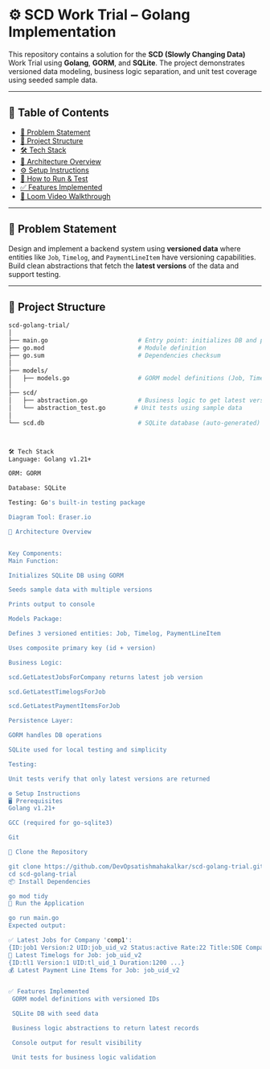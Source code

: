 # ⚙️ SCD Work Trial – Golang Implementation

This repository contains a solution for the **SCD (Slowly Changing Data)** Work Trial using **Golang**, **GORM**, and **SQLite**. The project demonstrates versioned data modeling, business logic separation, and unit test coverage using seeded sample data.

---

## 📌 Table of Contents

- [🧠 Problem Statement](#-problem-statement)
- [📂 Project Structure](#-project-structure)
- [🛠️ Tech Stack](#️-tech-stack)
- [🧱 Architecture Overview](#-architecture-overview)
- [⚙️ Setup Instructions](#️-setup-instructions)
- [🧪 How to Run & Test](#-how-to-run--test)
- [✅ Features Implemented](#-features-implemented)
- [📸 Loom Video Walkthrough](#-loom-video-walkthrough)

---

## 🧠 Problem Statement

Design and implement a backend system using **versioned data** where entities like `Job`, `Timelog`, and `PaymentLineItem` have versioning capabilities. Build clean abstractions that fetch the **latest versions** of the data and support testing.

---

## 📂 Project Structure

```bash
scd-golang-trial/
│
├── main.go                         # Entry point: initializes DB and prints results
├── go.mod                          # Module definition
├── go.sum                          # Dependencies checksum
│
├── models/
│   ├── models.go                   # GORM model definitions (Job, Timelog, PaymentLineItem)
│
├── scd/
│   ├── abstraction.go              # Business logic to get latest versions
│   └── abstraction_test.go        # Unit tests using sample data
│
└── scd.db                          # SQLite database (auto-generated)



🛠️ Tech Stack
Language: Golang v1.21+

ORM: GORM

Database: SQLite

Testing: Go's built-in testing package

Diagram Tool: Eraser.io

🧱 Architecture Overview


Key Components:
Main Function:

Initializes SQLite DB using GORM

Seeds sample data with multiple versions

Prints output to console

Models Package:

Defines 3 versioned entities: Job, Timelog, PaymentLineItem

Uses composite primary key (id + version)

Business Logic:

scd.GetLatestJobsForCompany returns latest job version

scd.GetLatestTimelogsForJob

scd.GetLatestPaymentItemsForJob

Persistence Layer:

GORM handles DB operations

SQLite used for local testing and simplicity

Testing:

Unit tests verify that only latest versions are returned

⚙️ Setup Instructions
🖥️ Prerequisites
Golang v1.21+

GCC (required for go-sqlite3)

Git

🧰 Clone the Repository

git clone https://github.com/DevOpsatishmahakalkar/scd-golang-trial.git
cd scd-golang-trial
📦 Install Dependencies

go mod tidy
🚀 Run the Application

go run main.go
Expected output:

✅ Latest Jobs for Company 'comp1':
{ID:job1 Version:2 UID:job_uid_v2 Status:active Rate:22 Title:SDE CompanyID:comp1 ContractorID:cont1}
🔹 Latest Timelogs for Job: job_uid_v2
{ID:tl1 Version:1 UID:tl_uid_1 Duration:1200 ...}
💰 Latest Payment Line Items for Job: job_uid_v2


✅ Features Implemented
 GORM model definitions with versioned IDs

 SQLite DB with seed data

 Business logic abstractions to return latest records

 Console output for result visibility

 Unit tests for business logic validation
